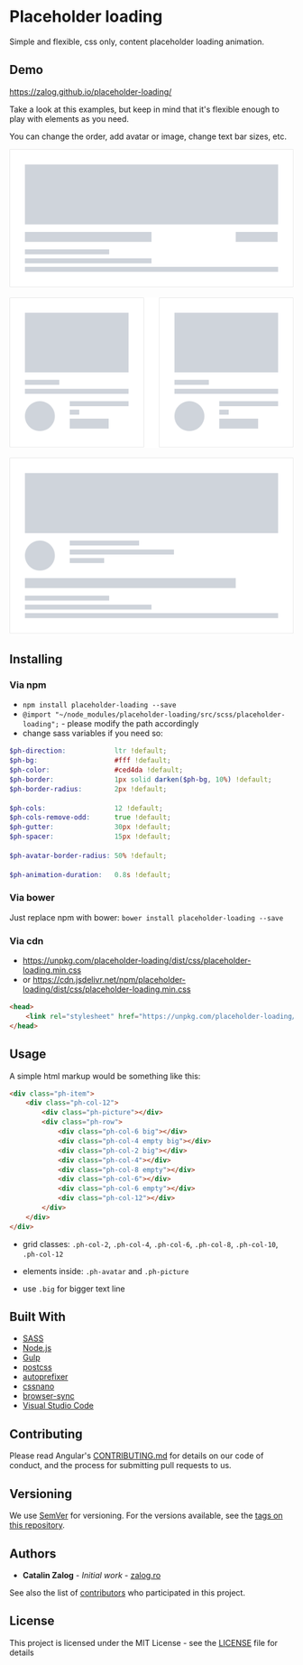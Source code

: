 # Placeholder loading

Simple and flexible, css only, content placeholder loading animation.

## Demo

<https://zalog.github.io/placeholder-loading/>

Take a look at this examples, but keep in mind that it's flexible enough to play with elements as you need.

You can change the order, add avatar or image, change text bar sizes, etc.

<p align="center">
    <img src="docs/imgs/placeholder-loading-demo-1.gif">
</p>

<p align="center">
    <img src="docs/imgs/placeholder-loading-demo-2.gif">
</p>

<p align="center">
    <img src="docs/imgs/placeholder-loading-demo-3.gif">
</p>

## Installing

### Via npm

- `npm install placeholder-loading --save`
- `@import "~/node_modules/placeholder-loading/src/scss/placeholder-loading";` - please modify the path accordingly
- change sass variables if you need so:

```scss
$ph-direction:            ltr !default;
$ph-bg:                   #fff !default;
$ph-color:                #ced4da !default;
$ph-border:               1px solid darken($ph-bg, 10%) !default;
$ph-border-radius:        2px !default;

$ph-cols:                 12 !default;
$ph-cols-remove-odd:      true !default;
$ph-gutter:               30px !default;
$ph-spacer:               15px !default;

$ph-avatar-border-radius: 50% !default;

$ph-animation-duration:   0.8s !default;
```

### Via bower

Just replace npm with bower: `bower install placeholder-loading --save`

### Via cdn

- <https://unpkg.com/placeholder-loading/dist/css/placeholder-loading.min.css>
- or <https://cdn.jsdelivr.net/npm/placeholder-loading/dist/css/placeholder-loading.min.css>

```html
<head>
    <link rel="stylesheet" href="https://unpkg.com/placeholder-loading/dist/css/placeholder-loading.min.css">
</head>
```

## Usage

A simple html markup would be something like this:

```html
<div class="ph-item">
    <div class="ph-col-12">
        <div class="ph-picture"></div>
        <div class="ph-row">
            <div class="ph-col-6 big"></div>
            <div class="ph-col-4 empty big"></div>
            <div class="ph-col-2 big"></div>
            <div class="ph-col-4"></div>
            <div class="ph-col-8 empty"></div>
            <div class="ph-col-6"></div>
            <div class="ph-col-6 empty"></div>
            <div class="ph-col-12"></div>
        </div>
    </div>
</div>
```

- grid classes: `.ph-col-2`, `.ph-col-4`, `.ph-col-6`, `.ph-col-8`, `.ph-col-10`, `.ph-col-12`

- elements inside: `.ph-avatar` and `.ph-picture`

- use `.big` for bigger text line

## Built With

- [SASS](http://sass-lang.com/)
- [Node.js](https://nodejs.org/)
- [Gulp](https://gulpjs.com/)
- [postcss](https://github.com/postcss/postcss)
- [autoprefixer](https://github.com/postcss/autoprefixer)
- [cssnano](https://github.com/ben-eb/cssnano)
- [browser-sync](https://www.browsersync.io/)
- [Visual Studio Code](https://code.visualstudio.com/)

## Contributing

Please read Angular's [CONTRIBUTING.md](https://github.com/angular/angular/blob/master/CONTRIBUTING.md) for details on our code of conduct, and the process for submitting pull requests to us.

## Versioning

We use [SemVer](http://semver.org/) for versioning. For the versions available, see the [tags on this repository](https://github.com/zalog/placeholder-loading/tags).

## Authors

- **Catalin Zalog** - *Initial work* - [zalog.ro](http://zalog.ro/)

See also the list of [contributors](https://github.com/zalog/placeholder-loading/contributors) who participated in this project.

## License

This project is licensed under the MIT License - see the [LICENSE](LICENSE) file for details
